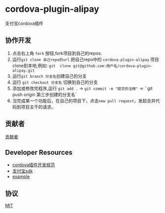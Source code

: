 # cordova-plugin-alipay
  支付宝cordova插件

## 协作开发
1. 点击右上角 `fork` 按钮,fork项目到自己的repos.
2. 运行`git clone 自己repo的url` 把自己repo中的 `cordova-plugin-alipay` 项目clone到本地,例如: `git  clone git@github.com:用户名/cordova-plugin-alipay.git`
3. 运行`git branch 分支名`创建自己的分支
4. 运行 `git checkout 分支名` 切换到自己的分支
5. 添加或修改完程序,运行 `git add .` -> `git commit -m "提交的注释"` -> ``git push origin 第三步创建的分支名`
6. 当完成某一个功能后，在自己的项目下，点击`new pull request`，发起合并代码到项目主干的请求。

## 贡献者
[贡献者](https://github.com/fami2u/cordova-plugin-alipay/graphs/contributors)

## Developer Resources
- [cordova插件开发规范](http://cordova.apache.org/docs/en/latest/guide/hybrid/plugins/index.html)
- [支付宝sdk](https://openhome.alipay.com/doc/docIndex.htm?url=https://openhome.alipay.com/doc/viewKbDoc.htm?key=236698_261849&type=info)
- [example](https://github.com/apache/cordova-plugin-splashscreen)

## 协议

[MIT](http://opensource.org/licenses/MIT)

